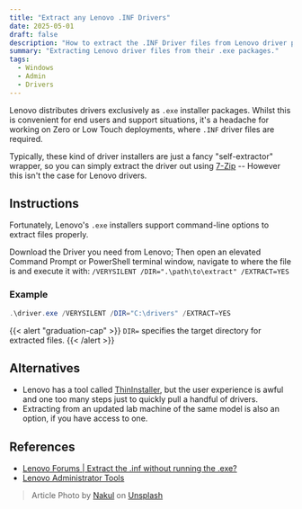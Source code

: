 ```yaml
---
title: "Extract any Lenovo .INF Drivers"
date: 2025-05-01
draft: false
description: "How to extract the .INF Driver files from Lenovo driver packages, as regular extraction from the .exe does not work."
summary: "Extracting Lenovo driver files from their .exe packages."
tags:
  - Windows
  - Admin
  - Drivers
---
```


Lenovo distributes drivers exclusively as `.exe` installer packages. Whilst this is convenient for end users and support situations, it's a headache for working on Zero or Low Touch deployments, where `.INF` driver files are required.

Typically, these kind of driver installers are just a fancy "self-extractor" wrapper, so you can simply extract the driver out using [7-Zip](https://www.7-zip.org/) -- However this isn't the case for Lenovo drivers.

## Instructions

Fortunately, Lenovo's `.exe` installers support command-line options to extract files properly.

Download the Driver you need from Lenovo; Then open an elevated Command Prompt or PowerShell terminal window, navigate to where the file is and execute it with: `/VERYSILENT /DIR=".\path\to\extract" /EXTRACT=YES`

### Example

```powershell
.\driver.exe /VERYSILENT /DIR="C:\drivers" /EXTRACT=YES
```

{{< alert "graduation-cap" >}}
`DIR=` specifies the target directory for extracted files.
{{< /alert >}}

## Alternatives

- Lenovo has a tool called [ThinInstaller](https://www.lenovo.com/us/en/software/thin-installer/), but the user experience is awful and one too many steps just to quickly pull a handful of drivers.
- Extracting from an updated lab machine of the same model is also an option, if you have access to one.

## References

- [Lenovo Forums | Extract the .inf without running the .exe?](https://forums.lenovo.com/t5/Enterprise-Client-Management/Extract-the-inf-without-running-the-exe/m-p/5047321?page=1#5174522)
- [Lenovo Administrator Tools](https://support.lenovo.com/us/en/solutions/ht037099-download-thinkvantage-technologies-administrator-tools)

> Article Photo by <a href="https://unsplash.com/@nakul_in?utm_content=creditCopyText&utm_medium=referral&utm_source=unsplash">Nakul</a> on <a href="https://unsplash.com/photos/black-and-gray-laptop-computer-turned-on-in-dark-room-QxPRz2oTOWo?utm_content=creditCopyText&utm_medium=referral&utm_source=unsplash">Unsplash</a>
